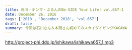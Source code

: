 ```yaml
---
title: 石川・ホンマ・ぶるんのBe-SIDE Your Life! vol.657-1
date: December 26, 2018
tags: ['2018', 'December 2018', 'vol.657']
draft: false
summary: 今回は石川さん＆本間さん初めてのスカイダイビングKAGAWA
---
```


http://project-phi.ddo.jp/ishikawa/ishikawa657_1.mp3
